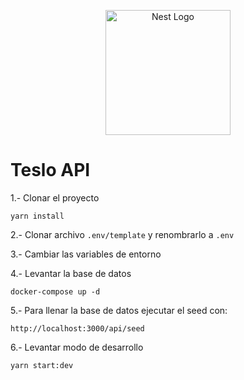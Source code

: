 <p align="center">
  <a href="http://nestjs.com/" target="blank"><img src="https://nestjs.com/img/logo-small.svg" width="200" alt="Nest Logo" /></a>
</p>

# Teslo API

1.- Clonar el proyecto

```
yarn install
```

2.- Clonar archivo `.env/template` y renombrarlo a `.env`

3.- Cambiar las variables de entorno

4.- Levantar la base de datos

```
docker-compose up -d
```

5.- Para llenar la base de datos ejecutar el seed con:
```
http://localhost:3000/api/seed
```

6.- Levantar modo de desarrollo 
```
yarn start:dev
```
